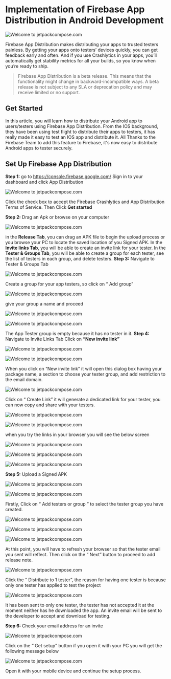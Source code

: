# Implementation of Firebase App Distribution in Android Development

![Welcome to jetpackcompose.com](https://miro.medium.com/max/1400/1*2H2wzDBa6mzBaPN5DpcQ_g.jpeg)

Firebase App Distribution makes distributing your apps to trusted testers painless. By getting your apps onto testers’ devices quickly, you can get feedback early and often. And if you use Crashlytics in your apps, you’ll automatically get stability metrics for all your builds, so you know when you’re ready to ship.

> Firebase App Distribution is a beta release. This means that the functionality might change in backward-incompatible ways. A beta release is not subject to any SLA or deprecation policy and may receive limited or no support.

## Get Started

In this article, you will learn how to distribute your Android app to users/testers using Firebase App Distribution.
From the IOS background, they have been using test flight to distribute their apps to testers, it has really made it easy to test an IOS app and distribute it.
All Thanks to the Firebase Team to add this feature to Firebase, it's now easy to distribute Android apps to tester securely.

## Set Up Firebase App Distribution

**Step 1:** go to https://console.firebase.google.com/
Sign in to your dashboard and click App Distribution

![Welcome to jetpackcompose.com](https://miro.medium.com/max/1400/1*vlzSIezBQLubi7msJQr_iw.png)

Click the check box to accept the Firebase Crashlytics and App Distribution Terms of Service.
Then Click **Get started**

**Step 2:** Drag an Apk or browse on your computer

![Welcome to jetpackcompose.com](https://miro.medium.com/max/1400/1*3I70THkM-zrRqe-Ahzd-Qw.png)

in the **Release Tab**, you can drag an APK file to begin the upload process or you browse your PC to locate the saved location of you Signed APK.
In the **Invite links Tab**, you will be able to create an invite link for your tester.
In the **Tester & Groups Tab**, you will be able to create a group for each tester, see the list of testers in each group, and delete testers.
**Step 3:** Navigate to Tester & Groups Tab

![Welcome to jetpackcompose.com](https://miro.medium.com/max/1400/1*iRhgFyub-T4z-1R8Bx7Ytg.png)

Create a group for your app testers, so click on “ Add group”

![Welcome to jetpackcompose.com](https://miro.medium.com/max/1400/1*wWspBgBdEQwVR7_kbsFRvw.png)

give your group a name and proceed

![Welcome to jetpackcompose.com](https://miro.medium.com/max/1400/1*pgzbf2JeSYwPVJObclt4ag.png)

![Welcome to jetpackcompose.com](https://miro.medium.com/max/1400/1*9wBpVVwFDT7aU3mOY6hTwg.png)

The App Tester group is empty because it has no tester in it.
**Step 4:** Navigate to Invite Links Tab
Click on **“New invite link”**

![Welcome to jetpackcompose.com](https://miro.medium.com/max/1400/1*4nF5-k3P76g61Ns3_WkQqA.png)

![Welcome to jetpackcompose.com](https://miro.medium.com/max/1400/1*rKDcjvvcAGZ90gT3blUH6w.png)

When you click on “New invite link” it will open this dialog box having your package name, a section to choose your tester group, and add restriction to the email domain.

![Welcome to jetpackcompose.com](https://miro.medium.com/max/1400/1*GGQRnfjdh1Yy4dftKK-QSA.png)

Click on “ Create Link” it will generate a dedicated link for your tester, you can now copy and share with your testers.

![Welcome to jetpackcompose.com](https://miro.medium.com/max/1400/1*bMsXc_gu0MDAJ4YUsv3zHg.png)

![Welcome to jetpackcompose.com](https://miro.medium.com/max/1400/1*0VLS6cjzDKf-6N-cd-FXcA.png)

when you try the links in your browser you will see the below screen

![Welcome to jetpackcompose.com](https://miro.medium.com/max/1400/1*YjgOzcYo7mZFbHRHBlwfYA.png)

![Welcome to jetpackcompose.com](https://miro.medium.com/max/1400/1*jj01iNUTAQHmOaRU2opy2A.png)

![Welcome to jetpackcompose.com](https://miro.medium.com/max/1400/1*hgeCwWP2Bp_pZnJdGbKXAw.png)

**Step 5:** Upload a Signed APK

![Welcome to jetpackcompose.com](https://miro.medium.com/max/1400/1*UMPvuT7-pHiFn56NS3RrAg.png)

![Welcome to jetpackcompose.com](https://miro.medium.com/max/1400/1*vg0YQIg-X3bn-COBhvr4bg.png)

Firstly, Click on “ Add testers or group ” to select the tester group you have created.

![Welcome to jetpackcompose.com](https://miro.medium.com/max/1400/1*boT-Zmo8EWAsViMCRVuvxw.png)

![Welcome to jetpackcompose.com](https://miro.medium.com/max/1400/1*WL9f2adQXuUt8b1VVxrnpw.png)

![Welcome to jetpackcompose.com](https://miro.medium.com/max/1400/1*Texr8fy4xcETywlzeqz4KQ.png)

At this point, you will have to refresh your browser so that the tester email you sent will reflect.
Then click on the “ Next” button to proceed to add release note.

![Welcome to jetpackcompose.com](https://miro.medium.com/max/1400/1*rY1Q4Z7iD9u5xR1pFqfJeA.png)

Click the “ Distribute to 1 tester”, the reason for having one tester is because only one tester has applied to test the project

![Welcome to jetpackcompose.com](https://miro.medium.com/max/1400/1*qZo90Ks3G4aVZsnImnrzXw.png)

It has been sent to only one tester, the tester has not accepted it at the moment neither has he downloaded the app.
An invite email will be sent to the developer to accept and download for testing.

**Step 6:** Check your email address for an invite

![Welcome to jetpackcompose.com](https://miro.medium.com/max/1400/1*MR6h4YIGGu4Xdpukg1dGmw.png)

Click on the “ Get setup” button
if you open it with your PC you will get the following message below

![Welcome to jetpackcompose.com](https://miro.medium.com/max/1400/1*7GGj5P6tTzRN0qUDtxhsiQ.png)

Open it with your mobile device and continue the setup process.